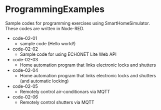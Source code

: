 # ProgrammingExamples

Sample codes for programming exercises using SmartHomeSimulator. These codes are written in Node-RED.

- code-02-01
  - sample code (Hello world!)
- code-02-02
  - Sample code for using ECHONET Lite Web API
- code-02-03
  - Home automation program that links electronic locks and shutters
- code-02-04
  - Home automation program that links electronic locks and shutters (and automatic locking)
- code-02-05
  - Remotely control air-conditionars via MQTT
- code-02-06
  - Remotely control shutters via MQTT
